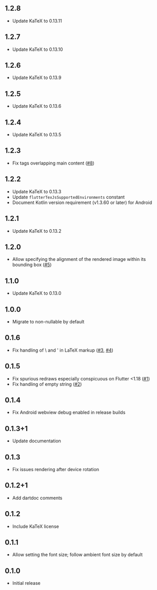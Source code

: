 ## 1.2.8

* Update KaTeX to 0.13.11

## 1.2.7

* Update KaTeX to 0.13.10

## 1.2.6

* Update KaTeX to 0.13.9

## 1.2.5

* Update KaTeX to 0.13.6

## 1.2.4

* Update KaTeX to 0.13.5

## 1.2.3

* Fix tags overlapping main content
  ([#8](https://github.com/amake/flutter_tex_js/issues/8))

## 1.2.2

* Update KaTeX to 0.13.3
* Update `flutterTexJsSupportedEnvironments` constant
* Document Kotlin version requirement (v1.3.60 or later) for Android

## 1.2.1

* Update KaTeX to 0.13.2

## 1.2.0

* Allow specifying the alignment of the rendered image within its bounding box
  ([#5](https://github.com/amake/flutter_tex_js/pull/5))

## 1.1.0

* Update KaTeX to 0.13.0

## 1.0.0

* Migrate to non-nullable by default

## 0.1.6

* Fix handling of \ and ' in LaTeX markup
  ([#3](https://github.com/amake/flutter_tex_js/issues/3),
  [#4](https://github.com/amake/flutter_tex_js/issues/4))

## 0.1.5

* Fix spurious redraws especially conspicuous on Flutter <1.18
  ([#1](https://github.com/amake/flutter_tex_js/pull/1))
* Fix handling of empty string
  ([#2](https://github.com/amake/flutter_tex_js/issues/2))

## 0.1.4

* Fix Android webview debug enabled in release builds

## 0.1.3+1

* Update documentation

## 0.1.3

* Fix issues rendering after device rotation

## 0.1.2+1

* Add dartdoc comments

## 0.1.2

* Include KaTeX license

## 0.1.1

* Allow setting the font size; follow ambient font size by default

## 0.1.0

* Initial release
